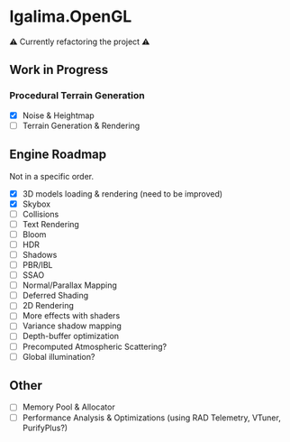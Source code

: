 # Igalima.OpenGL
 
:warning: Currently refactoring the project :warning:


## Work in Progress
### Procedural Terrain Generation
 - [x] Noise & Heightmap
 - [ ] Terrain Generation & Rendering

## Engine Roadmap
Not in a specific order.

- [x] 3D models loading & rendering (need to be improved)
- [x] Skybox
- [ ] Collisions
- [ ] Text Rendering
- [ ] Bloom
- [ ] HDR
- [ ] Shadows
- [ ] PBR/IBL
- [ ] SSAO
- [ ] Normal/Parallax Mapping
- [ ] Deferred Shading
- [ ] 2D Rendering
- [ ] More effects with shaders
- [ ] Variance shadow mapping
- [ ] Depth-buffer optimization
- [ ] Precomputed Atmospheric Scattering?
- [ ] Global illumination?

## Other

- [ ] Memory Pool & Allocator
- [ ] Performance Analysis & Optimizations (using RAD Telemetry, VTuner, PurifyPlus?)
